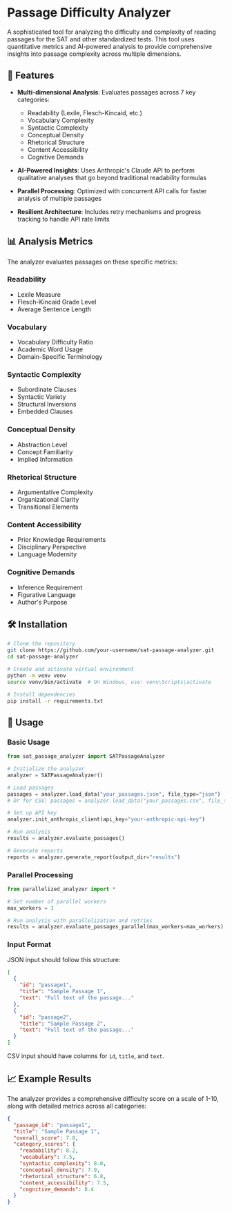 # Passage Difficulty Analyzer

A sophisticated tool for analyzing the difficulty and complexity of reading passages for the SAT and other standardized tests. This tool uses quantitative metrics and AI-powered analysis to provide comprehensive insights into passage complexity across multiple dimensions.

## 🚀 Features

- **Multi-dimensional Analysis**: Evaluates passages across 7 key categories:
  - Readability (Lexile, Flesch-Kincaid, etc.)
  - Vocabulary Complexity
  - Syntactic Complexity
  - Conceptual Density
  - Rhetorical Structure
  - Content Accessibility
  - Cognitive Demands

- **AI-Powered Insights**: Uses Anthropic's Claude API to perform qualitative analyses that go beyond traditional readability formulas

- **Parallel Processing**: Optimized with concurrent API calls for faster analysis of multiple passages

- **Resilient Architecture**: Includes retry mechanisms and progress tracking to handle API rate limits

## 📊 Analysis Metrics

The analyzer evaluates passages on these specific metrics:

### Readability
- Lexile Measure
- Flesch-Kincaid Grade Level
- Average Sentence Length

### Vocabulary
- Vocabulary Difficulty Ratio
- Academic Word Usage
- Domain-Specific Terminology

### Syntactic Complexity
- Subordinate Clauses
- Syntactic Variety
- Structural Inversions
- Embedded Clauses

### Conceptual Density
- Abstraction Level
- Concept Familiarity
- Implied Information

### Rhetorical Structure
- Argumentative Complexity
- Organizational Clarity
- Transitional Elements

### Content Accessibility
- Prior Knowledge Requirements
- Disciplinary Perspective
- Language Modernity

### Cognitive Demands
- Inference Requirement
- Figurative Language
- Author's Purpose

## 🛠️ Installation

```bash
# Clone the repository
git clone https://github.com/your-username/sat-passage-analyzer.git
cd sat-passage-analyzer

# Create and activate virtual environment
python -m venv venv
source venv/bin/activate  # On Windows, use: venv\Scripts\activate

# Install dependencies
pip install -r requirements.txt
```

## 📝 Usage

### Basic Usage

```python
from sat_passage_analyzer import SATPassageAnalyzer

# Initialize the analyzer
analyzer = SATPassageAnalyzer()

# Load passages
passages = analyzer.load_data("your_passages.json", file_type="json")
# Or for CSV: passages = analyzer.load_data("your_passages.csv", file_type="csv")

# Set up API key
analyzer.init_anthropic_client(api_key="your-anthropic-api-key")

# Run analysis
results = analyzer.evaluate_passages()

# Generate reports
reports = analyzer.generate_report(output_dir="results")
```

### Parallel Processing

```python
from parallelized_analyzer import *

# Set number of parallel workers
max_workers = 3

# Run analysis with parallelization and retries
results = analyzer.evaluate_passages_parallel(max_workers=max_workers)
```

### Input Format

JSON input should follow this structure:
```json
[
  {
    "id": "passage1",
    "title": "Sample Passage 1",
    "text": "Full text of the passage..."
  },
  {
    "id": "passage2",
    "title": "Sample Passage 2",
    "text": "Full text of the passage..."
  }
]
```

CSV input should have columns for `id`, `title`, and `text`.

## 📈 Example Results

The analyzer provides a comprehensive difficulty score on a scale of 1-10, along with detailed metrics across all categories:

```json
{
  "passage_id": "passage1",
  "title": "Sample Passage 1",
  "overall_score": 7.8,
  "category_scores": {
    "readability": 8.2,
    "vocabulary": 7.5,
    "syntactic_complexity": 8.0,
    "conceptual_density": 7.9,
    "rhetorical_structure": 6.8,
    "content_accessibility": 7.5,
    "cognitive_demands": 8.4
  }
}
```
